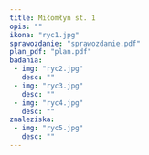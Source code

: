 ```yaml
---
title: Miłomłyn st. 1
opis: ""
ikona: "ryc1.jpg"
sprawozdanie: "sprawozdanie.pdf"
plan_pdf: "plan.pdf"
badania:
 - img: "ryc2.jpg"
   desc: ""
 - img: "ryc3.jpg"
   desc: ""
 - img: "ryc4.jpg"
   desc: ""
znaleziska:
 - img: "ryc5.jpg"
   desc: ""
---
```

